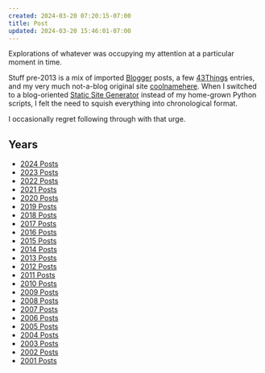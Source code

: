 ```yaml
---
created: 2024-03-20 07:20:15-07:00
title: Post
updated: 2024-03-20 15:46:01-07:00
---
```


Explorations of whatever was occupying my attention at a particular moment in time.

Stuff pre-2013 is a mix of imported [Blogger](Blogger.md) posts, a few [43Things](43%20Things.md) entries, and my very much not-a-blog original site [coolnamehere](coolnamehere.md). When I switched to a blog-oriented [Static Site Generator](Static%20Site%20Generator.md) instead of my home-grown Python scripts, I felt the need to squish everything into chronological format.

I occasionally regret following through with that urge.

## Years

* [2024 Posts](2024%20Posts.md)
* [2023 Posts](2023%20Posts.md)
* [2022 Posts](2022%20Posts.md)
* [2021 Posts](2021%20Posts.md)
* [2020 Posts](2020%20Posts.md)
* [2019 Posts](2019%20Posts.md)
* [2018 Posts](2018%20Posts.md)
* [2017 Posts](2017%20Posts.md)
* [2016 Posts](2016%20Posts.md)
* [2015 Posts](2015%20Posts.md)
* [2014 Posts](2014%20Posts.md)
* [2013 Posts](2013%20Posts.md)
* [2012 Posts](2012%20Posts.md)
* [2011 Posts](2011%20Posts.md)
* [2010 Posts](2010%20Posts.md)
* [2009 Posts](2009%20Posts.md)
* [2008 Posts](2008%20Posts.md)
* [2007 Posts](2007%20Posts.md)
* [2006 Posts](2006%20Posts.md)
* [2005 Posts](2005%20Posts.md)
* [2004 Posts](2004%20Posts.md)
* [2003 Posts](2003%20Posts.md)
* [2002 Posts](2002%20Posts.md)
* [2001 Posts](2001%20Posts.md)